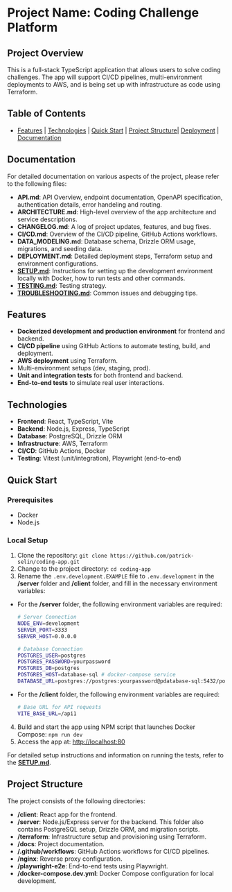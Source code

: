 # Project Name: Coding Challenge Platform

## Project Overview

This is a full-stack TypeScript application that allows users to solve coding challenges. The app will support CI/CD pipelines, multi-environment deployments to AWS, and is being set up with infrastructure as code using Terraform.

## Table of Contents

- [Features](#features) | [Technologies](#technologies) | [Quick Start](#quick-start) | [Project Structure](#project-structure)| [Deployment](#deployment) | [Documentation](#documentation)

## Documentation

For detailed documentation on various aspects of the project, please refer to the following files:

- **API.md**: API Overview, endpoint documentation, OpenAPI specification, authentication details, error handeling and routing.
- **ARCHITECTURE.md**: High-level overview of the app architecture and service descriptions.
- **CHANGELOG.md**: A log of project updates, features, and bug fixes.
- **CI/CD.md**: Overview of the CI/CD pipeline, GitHub Actions workflows.
- **DATA_MODELING.md**: Database schema, Drizzle ORM usage, migrations, and seeding data.
- **DEPLOYMENT.md**: Detailed deployment steps, Terraform setup and environment configurations.
- **[SETUP.md](docs/SETUP.md)**: Instructions for setting up the development environment locally with Docker, how to run tests and other commands.
- **[TESTING.md](docs/TESTING.md)**: Testing strategy.
- **[TROUBLESHOOTING.md](docs/TROUBLESHOOTING.md)**: Common issues and debugging tips.

## Features

- **Dockerized development and production environment** for frontend and backend.
- **CI/CD pipeline** using GitHub Actions to automate testing, build, and deployment.
- **AWS deployment** using Terraform.
- Multi-environment setups (dev, staging, prod).
- **Unit and integration tests** for both frontend and backend.
- **End-to-end tests** to simulate real user interactions.

## Technologies

- **Frontend**: React, TypeScript, Vite
- **Backend**: Node.js, Express, TypeScript
- **Database**: PostgreSQL, Drizzle ORM
- **Infrastructure**: AWS, Terraform
- **CI/CD**: GitHub Actions, Docker
- **Testing**: Vitest (unit/integration), Playwright (end-to-end)

## Quick Start

### Prerequisites

- Docker
- Node.js

### Local Setup

1. Clone the repository: `git clone https://github.com/patrick-selin/coding-app.git`
2. Change to the project directory: `cd coding-app`
3. Rename the `.env.development.EXAMPLE` file to `.env.development` in the **/server** folder and **/client** folder, and fill in the necessary environment variables:

- For the **/server** folder, the following environment variables are required:

  ```bash
  # Server Connection
  NODE_ENV=development
  SERVER_PORT=3333
  SERVER_HOST=0.0.0.0

  # Database Connection
  POSTGRES_USER=postgres
  POSTGRES_PASSWORD=yourpassword
  POSTGRES_DB=postgres
  POSTGRES_HOST=database-sql # docker-compose service
  DATABASE_URL=postgres://postgres:yourpassword@pdatabase-sql:5432/postgres
  ```

- For the **/client** folder, the following environment variables are required:
  ```bash
  # Base URL for API requests
  VITE_BASE_URL=/api1
  ```

4. Build and start the app using NPM script that launches Docker Compose: `npm run dev`
5. Access the app at: [http://localhost:80](http://localhost:80)

For detailed setup instructions and information on running the tests, refer to the **[SETUP.md](docs/SETUP.md)**.

## Project Structure

The project consists of the following directories:

- **/client**: React app for the frontend.
- **/server**: Node.js/Express server for the backend. This folder also contains PostgreSQL setup, Drizzle ORM, and migration scripts.
- **/terraform**: Infrastructure setup and provisioning using Terraform.
- **/docs**: Project documentation.
- **/.github/workflows**: GitHub Actions workflows for CI/CD pipelines.
- **/nginx**: Reverse proxy configuration.
- **/playwright-e2e**: End-to-end tests using Playwright.
- **/docker-compose.dev.yml**: Docker Compose configuration for local development.
